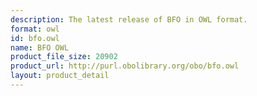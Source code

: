 ```yaml
---
description: The latest release of BFO in OWL format.
format: owl
id: bfo.owl
name: BFO OWL
product_file_size: 20902
product_url: http://purl.obolibrary.org/obo/bfo.owl
layout: product_detail
---
```

